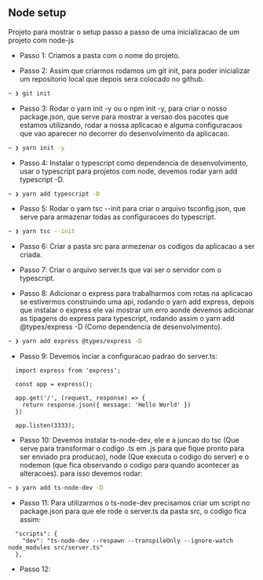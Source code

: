 ## Node setup

Projeto para mostrar o setup passo a passo de uma inicializacao de um projeto com node-js

- Passo 1: Criamos a pasta com o nome do projeto.

- Passo 2: Assim que criarmos rodamos um git init, para poder inicializar um repositorio local que depois sera colocado no github.
```sh
~ ❯ git init
```


- Passo 3: Rodar o yarn init -y ou o npm init -y, para criar o nosso package.json, que serve para mostrar a versao dos pacotes que estamos utilizando, rodar a nossa aplicacao e alguma configuracaos que vao aparecer no decorrer do desenvolvimento da aplicacao.
```sh
~ ❯ yarn init -y
```

- Passo 4: Instalar o typescript como dependencia de desenvolvimento, usar o typescript para projetos com node, devemos rodar yarn add typescript -D.
```sh
~ ❯ yarn add typescript -D
```

- Passo 5: Rodar o yarn tsc --init para criar o arquivo tsconfig.json, que serve para armazenar todas as configuracoes do typescript.
```sh
~ ❯ yarn tsc --init
```

- Passo 6: Criar a pasta src  para armezenar os codigos da aplicacao a ser criada. 

- Passo 7: Criar o arquivo server.ts que vai ser o servidor com o typescript.

- Passo 8: Adicionar o express para trabalharmos com rotas na aplicacao se estivermos construindo uma api, rodando o yarn add express, depois que instalar o express ele vai mostrar um erro aonde devemos adicionar as tipagens do express para typescript, rodando assim o yarn add @types/express -D (Como dependencia de desenvolvimento).
```sh
~ ❯ yarn add express @types/express -D
```

- Passo 9: Devemos inciar a configuracao padrao do server.ts: 
```
  import express from 'express';

  const app = express();

  app.get('/', (request, response) => {
    return response.json({ message: 'Hello World' })
  })

  app.listen(3333);  
```

- Passo 10: Devemos instalar ts-node-dev, ele e a juncao do tsc (Que serve para transformar o codigo .ts em .js para que fique pronto para ser enviado pra producao), node (Que executa o codigo do server) e o nodemon (que fica observando o codigo para quando acontecer as alteracoes). para isso devemos rodar:
```sh
~ ❯ yarn add ts-node-dev -D
```

- Passo 11: Para utilizarmos o ts-node-dev precisamos criar um script no package.json para que ele rode o server.ts da pasta src, o codigo fica assim:
```
  "scripts": {
    "dev": "ts-node-dev --respawn --transpileOnly --ignore-watch node_modules src/server.ts"
  },
```

- Passo 12: 


